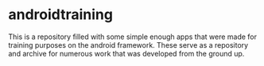 # androidtraining
This is a repository filled with some simple enough apps that were made for training purposes on the android framework. These serve as a repository and archive for numerous work that was developed from the ground up.
